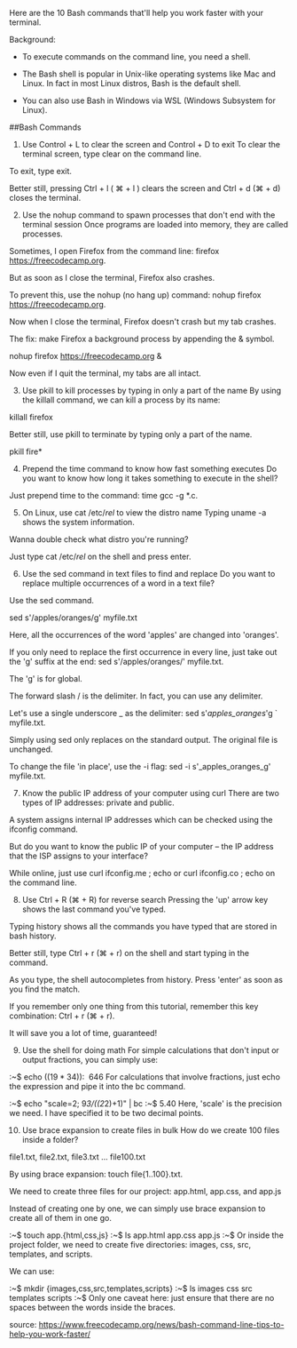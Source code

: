 
Here are the 10 Bash commands that'll help you work faster with your terminal.

Background:
- To execute commands on the command line, you need a shell.

- The Bash shell is popular in Unix-like operating systems like Mac and Linux. In fact in most Linux distros, Bash is the default shell.

- You can also use Bash in Windows via WSL (Windows Subsystem for Linux).

##Bash Commands

1. Use Control + L to clear the screen and Control + D to exit
To clear the terminal screen, type clear on the command line.

To exit, type exit.

Better still, pressing Ctrl + l ( ⌘ + l ) clears the screen and Ctrl + d (⌘ + d) closes the terminal.

2. Use the nohup command to spawn processes that don't end with the terminal session
Once programs are loaded into memory, they are called processes.

Sometimes, I open Firefox from the command line:
firefox https://freecodecamp.org.

But as soon as I close the terminal, Firefox also crashes.

To prevent this, use the nohup (no hang up) command: nohup firefox https://freecodecamp.org.

Now when I close the terminal, Firefox doesn't crash but my tab crashes.

The fix: make Firefox a background process by appending the & symbol.

nohup firefox https://freecodecamp.org &

Now even if I quit the terminal, my tabs are all intact.

3. Use pkill to kill processes by typing in only a part of the name
By using the killall command, we can kill a process by its name:

killall firefox

Better still, use pkill to terminate by typing only a part of the name.

pkill fire*

4. Prepend the time command to know how fast something executes
Do you want to know how long it takes something to execute in the shell?

Just prepend time to the command: time gcc -g *.c.

5. On Linux, use cat /etc/*rel* to view the distro name
Typing uname -a shows the system information.

Wanna double check what distro you're running?

Just type cat /etc/*rel* on the shell and press enter.

6. Use the sed command in text files to find and replace
Do you want to replace multiple occurrences of a word in a text file?

Use the sed command.

sed s'/apples/oranges/g' myfile.txt

Here, all the occurrences of the word 'apples' are changed into 'oranges'.

If you only need to replace the first occurrence in every line, just take out the 'g' suffix at the end: sed s'/apples/oranges/' myfile.txt.

The 'g' is for global.

The forward slash / is the delimiter. In fact, you can use any delimiter.

Let's use a single underscore _ as the delimiter: sed s'_apples_oranges_'g ` myfile.txt.

Simply using sed only replaces on the standard output. The original file is unchanged.

To change the file 'in place', use the -i flag: sed -i s'_apples_oranges_g' myfile.txt.

7. Know the public IP address of your computer using curl
There are two types of IP addresses: private and public.

A system assigns internal IP addresses which can be checked using the ifconfig command.

But do you want to know the public IP of your computer – the IP address that the ISP assigns to your interface?

While online, just use curl ifconfig.me ; echo  or curl ifconfig.co ; echo on the command line.

8. Use Ctrl + R (⌘ + R) for reverse search
Pressing the 'up' arrow key shows the last command you've typed.

Typing history shows all the commands you have typed that are stored in bash history.

Better still, type Ctrl + r (⌘ + r) on the shell and start typing in the command.

As you type, the shell autocompletes from history. Press 'enter' as soon as you find the match.

If you remember only one thing from this tutorial, remember this key combination: Ctrl + r (⌘ + r).

It will save you a lot of time, guaranteed!

9. Use the shell for doing math
For simple calculations that don't input or output fractions, you can simply use:

:~$ echo $((19*34))
:~$ 646
For calculations that involve fractions, just echo the expression and pipe it into the bc command.

:~$ echo "scale=2; 9*3/((2*2)+1)" | bc
:~$ 5.40
Here, 'scale' is the precision we need. I have specified it to be two decimal points.

10. Use brace expansion to create files in bulk
How do we create 100 files inside a folder?

file1.txt, file2.txt, file3.txt ... file100.txt

By using brace expansion: touch file{1..100}.txt.

We need to create three files for our project: app.html, app.css, and app.js

Instead of creating one by one, we can simply use brace expansion to create all of them in one go.

:~$ touch app.{html,css,js}
:~$ ls
app.html app.css app.js
:~$ 
Or inside the project folder, we need to create five directories: images, css, src, templates, and scripts.

We can use:

:~$   mkdir {images,css,src,templates,scripts}
:~$   ls
images css src templates scripts
:~$ 
Only one caveat here: just ensure that there are no spaces between the words inside the braces.

source: https://www.freecodecamp.org/news/bash-command-line-tips-to-help-you-work-faster/